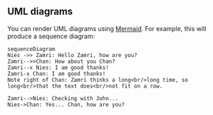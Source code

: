 ## UML diagrams

You can render UML diagrams using [Mermaid](https://mermaidjs.github.io/). For example, this will produce a sequence diagram:

```mermaid
sequenceDiagram
Nies ->> Zamri: Hello Zamri, how are you?
Zamri-->>Chan: How about you Chan?
Zamri--x Nies: I am good thanks!
Zamri-x Chan: I am good thanks!
Note right of Chan: Zamri thinks a long<br/>long time, so long<br/>that the text does<br/>not fit on a row.

Zamri-->Nies: Checking with John...
Nies->Chan: Yes... Chan, how are you?
```
